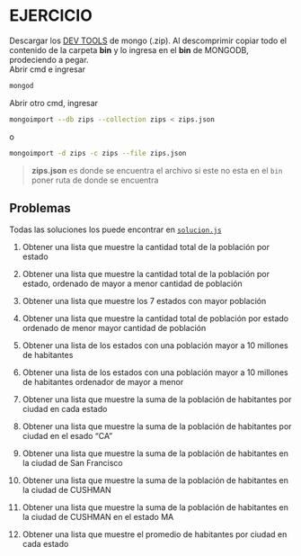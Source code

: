# EJERCICIO
Descargar los [DEV TOOLS](https://www.mongodb.com/try/download/database-tools?tck=docs_databasetools) de mongo (.zip). Al descomprimir copiar todo el contenido de la carpeta **bin** y lo ingresa en el **bin** de MONGODB, prodeciendo a pegar.
<br>
Abrir cmd e ingresar 
```bash
mongod
```
Abrir otro cmd, ingresar
```bash
mongoimport --db zips --collection zips < zips.json
```
o
```bash
mongoimport -d zips -c zips --file zips.json
```
> **zips.json** es donde se encuentra el archivo si este no esta en el ``bin`` poner ruta de donde se encuentra

## Problemas
Todas las soluciones los puede encontrar en [``solucion.js``](solucion.js)

1. Obtener una lista que muestre la cantidad total de la población por estado

2. Obtener una lista que muestre la cantidad total de la población por estado, ordenado de mayor a menor cantidad de población
3. Obtener una lista que muestre los 7 estados con mayor población
4. Obtener una lista que muestre la cantidad total de población por estado ordenado de menor mayor cantidad de población
5. Obtener una lista de los estados con una población mayor a 10 millones de habitantes
6. Obtener una lista de los estados con una población mayor a 10 millones de habitantes ordenador de mayor a menor
7. Obtener una lista que muestre la suma de la población de habitantes por ciudad en cada estado
8. Obtener una lista que muestre la suma de la población de habitantes por ciudad en el esado “CA”
9. Obtener una lista que muestre la suma de la población de habitantes en la ciudad de San Francisco
10. Obtener una lista que muestre la suma de la población de habitantes en la ciudad de CUSHMAN
11. Obtener una lista que muestre la suma de la población de habitantes en la ciudad de CUSHMAN en el estado MA
12. Obtener una lista que muestre el promedio de habitantes por ciudad en cada estado